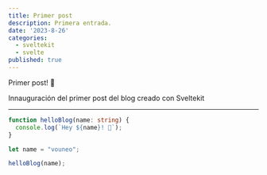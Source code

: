 ```yaml
---
title: Primer post
description: Primera entrada.
date: '2023-8-26'
categories:
  - sveltekit
  - svelte
published: true
---
```




Primer post! 👋

Innauguración del primer post del blog creado con Sveltekit

---

```ts
function helloBlog(name: string) {
  console.log(`Hey ${name}! 👋`);
}

let name = "vouneo";

helloBlog(name);

```
